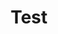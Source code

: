 ---
title: "Test"
passing_percentage: 70
layout: "test"
type: "test"
questions:
  - id: "q1"
    text: "What is the main purpose of Ambassador Edge Stack in this course?"
    type: "single-answer"
    marks: 2
    options:
      - id: "a"
        text: "To manage databases"
      - id: "b"
        text: "To serve as an API Gateway integrated with Meshery"
        is_correct: true
      - id: "c"
        text: "To replace Kubernetes"
  - id: "q2"
    text: "Which service meshes are explored in this Ambassador Edge Stack course?"
    type: "multi-answer"
    marks: 2
    options:
      - id: "a"
        text: "Istio"
        is_correct: true
      - id: "b"
        text: "Linkerd"
        is_correct: true
      - id: "c"
        text: "Consul Connect"
  - id: "q3"
    text: "What is the primary tool used for deploying and visualizing Edge Stack components in this course?"
    type: "short_answer" 
    marks: 2
    correct_answer: "Meshery" 
---